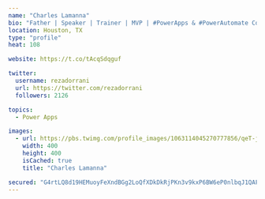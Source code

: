 ```yaml
---
name: "Charles Lamanna"
bio: "Father | Speaker | Trainer | MVP | #PowerApps & #PowerAutomate Community Super User | YouTuber Right-pointing triangle http://youtube.com/c/rezadorrani | Learn - Share - Clockwise rightwards and leftwards open circle arrows"
location: Houston, TX
type: "profile"
heat: 108

website: https://t.co/tAcqSdqguf

twitter:
  username: rezadorrani
  url: https://twitter.com/rezadorrani
  followers: 2126

topics:
  - Power Apps

images:
  - url: https://pbs.twimg.com/profile_images/1063114045270777856/qeT-jpWr_400x400.jpg
    width: 400
    height: 400
    isCached: true
    title: "Charles Lamanna"

secured: "G4rtLQ8d19HEMuoyFeXndBGg2LoQfXDkDkRjPKn3v9kxP6BW6eP0nlbqJ1QAFNZRceeiHl8E4rx+CD5q7MzmDZwYAS4SgCUQjWNsVxQJx5u9+FuJScCC5QEXKVFQbsqwD+qX7PMq97AKhl4JiecVDsqeq6tbT4UvYbAH7OkMlrrwWl2XO+kF31SXeSmxv5NgQvHf3amx25qqenzbi0Xz7+lqD6tp+1hQh79jEsy+XoJUYxT9Hh54uwZafMbFfygd8Hf28FWgI1zr8kUGDvSn9Tpt48kgaZm+dLr3M7TwEdhQ2OofcRMPHsE0AcovcDxn4g6vC0zsKjXsbdqxgJ7ciUprdBN2Iv6Y7iHJNvMunMAX3ZHj7Er+JYaPTjG7dxtMPP3LHVTiayNNN4JRtlGL/6xNK9WBef5oaZMtky1fTcU=;0pnoKE6tfSzxEALVepKUMQ=="
---
```


